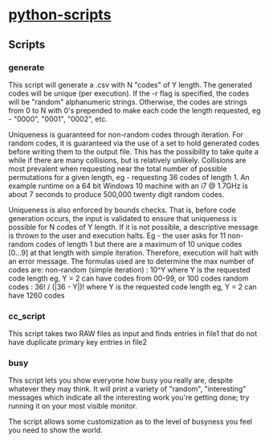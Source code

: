 # [python-scripts](https://github.com/nit3owl/python-scripts)

## Scripts

### generate

This script will generate a .csv with N "codes" of Y length. The generated codes will be unique (per execution). If the -r flag
is specified, the codes will be "random" alphanumeric strings. Otherwise, the codes are strings from 0 to N with 0's prepended
to make each code the length requested, eg - "0000", "0001", "0002", etc.

Uniqueness is guaranteed for non-random codes through iteration. For random codes, it is guaranteed via the use of a set to hold
generated codes before writing them to the output file. This has the possibility to take quite a while if there are many collisions,
but is relatively unlikely. Collisions are most prevalent when requesting near the total number of possible permutations for a given
length, eg - requesting 36 codes of length 1. An example runtime on a 64 bit Windows 10 machine with an i7 @ 1.7GHz is about 7
seconds to produce 500,000 twenty digit random codes.

Uniqueness is also enforced by bounds checks. That is, before code generation occurs, the input is validated to ensure that uniqueness
is possible for N codes of Y length. If it is not possible, a descriptive message is thrown to the user and execution halts.
Eg - the user asks for 11 non-random codes of length 1 but there are a maximum of 10 unique codes [0...9] at that length with simple
iteration. Therefore, execution will halt with an error message.
The formulas used are to determine the max number of codes are:
	non-random (simple iteration)   : 10^Y where Y is the requested code length
									  eg, Y = 2 can have codes from 00-99, or 100 codes
	random codes				    : 36! / (|36 - Y|)! where Y is the requested code length
								      eg, Y = 2 can have 1260 codes
													
### cc_script

This script takes two RAW files as input and finds entries in file1 that do not have duplicate primary key entries in file2

### busy

This script lets you show everyone how busy you really are, despite whatever they may think. It will print a variety of "random", "interesting" 
messages which indicate all the interesting work you're getting done; try running it on your most visible monitor.

The script allows some customization as to the level of busyness you feel you need to show the world.
